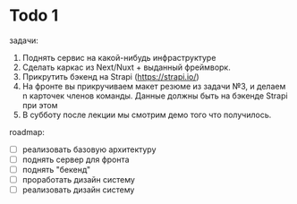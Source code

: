 # Todo 1

задачи:
1. Поднять сервис на какой-нибудь инфраструктуре
2. Сделать каркас из Next/Nuxt + выданный фреймворк.
3. Прикрутить бэкенд на Strapi (https://strapi.io/)
4. На фронте вы прикручиваем макет резюме из задачи №3, и делаем n карточек членов команды. Данные должны быть на бэкенде Strapi при этом
5. В субботу после лекции мы смотрим демо того что получилось.

roadmap:
- [ ] реализовать базовую архитектуру
- [ ] поднять сервер для фронта
- [ ] поднять "бекенд"
- [ ] проработать дизайн систему
- [ ] реализовать дизайн систему
